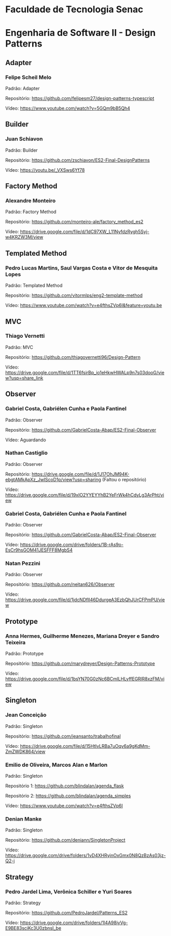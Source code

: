 # Faculdade de Tecnologia Senac 
# Engenharia de Software II - Design Patterns

## Adapter

### Felipe Scheil Melo

Padrão: Adapter

Repositório: https://github.com/felipesm27/design-patterns-typescript

Vídeo: https://www.youtube.com/watch?v=5GQm9bB5Qh4


## Builder

### Juan Schiavon

Padrão: Builder

Repositório: https://github.com/zschiavon/ES2-Final-DesignPatterns

Vídeo: https://youtu.be/_VXSws6Yf78


## Factory Method

### Alexandre Monteiro

Padrão: Factory Method

Repositório: https://github.com/monteiro-ale/factory_method_es2	

Vídeo: https://drive.google.com/file/d/1dC97XW_L11NyfdzRygh5Syj-w4KRZW3M/view


## Templated Method

### Pedro Lucas Martins, Saul Vargas Costa e Vitor de Mesquita Lopes

Padrão: Templated Method

Repositório: https://github.com/vitormlps/eng2-template-method

Vídeo: https://www.youtube.com/watch?v=e4fthsZVp6I&feature=youtu.be


## MVC

### Thiago Vernetti

Padrão: MVC

Repositório: https://github.com/thiagovernetti96/Design-Pattern

Vídeo: https://drive.google.com/file/d/1TT6fsirBp_io1eHkwHWALp9n7s03dooG/view?usp=share_link	

## Observer

### Gabriel Costa, Gabriélen Cunha e Paola Fantinel

Padrão: Observer

Repositório: https://github.com/GabrielCosta-Abap/ES2-Final-Observer

Vídeo: Aguardando

### Nathan Castiglio

Padrão: Observer

Repositório: https://drive.google.com/file/d/1J17OhJM94K-ebgtAMkApXz_JwIScoD1p/view?usp=sharing	 (Faltou o repositório)

Vídeo: https://drive.google.com/file/d/19xIO2YYEYYhB2YeFrWk4hCdyLg3ArPht/view

### Gabriel Costa, Gabriélen Cunha e Paola Fantinel

Padrão: Observer

Repositório: https://github.com/GabrielCosta-Abap/ES2-Final-Observer

Vídeo: https://drive.google.com/drive/folders/1B-rAs9o-EsCr9hsGOM41JESFFF8MgbS4

### Natan Pezzini

Padrão: Observer

Repositório: https://github.com/neitan626/Observer	

Vídeo: https://drive.google.com/file/d/1jdcNDflI46DdurgeA3EzbQhJUrCFPmPU/view


## Prototype

### Anna Hermes, Guilherme Menezes, Mariana Dreyer e Sandro Teixeira

Padrão: Prototype

Repositório: https://github.com/marydreyer/Design-Patterns-Prototype

Vídeo: https://drive.google.com/file/d/1bsYN70G0zNc6BCmILHLyffEGRlR8xzFM/view


## Singleton

### Jean Conceição

Padrão: Singleton

Repositório: https://github.com/jeansanto/trabalhofinal

Vídeo: https://drive.google.com/file/d/15HtIvLRBa7uOqv6a9gKdMm-ZmZWDK864/view

### Emilio de Oliveira, Marcos Alan e Marlon

Padrão: Singleton

Repositório 1: https://github.com/blindalan/agenda_flask

Repositório 2: https://github.com/blindalan/agenda_simples

Vídeo: https://www.youtube.com/watch?v=e4fthsZVp6I


### Denian Manke

Padrão: Singleton

Repositório: https://github.com/deniann/SingletonProject	

Vídeo: https://drive.google.com/drive/folders/1vD4XHRyjnOxGmx0N8QzBzAs03jz-Q2-j


## Strategy

### Pedro Jardel Lima, Verônica Schiller e Yuri Soares

Padrão: Strategy

Repositório: https://github.com/PedroJardel/Patterns_ES2	

Vídeo: https://drive.google.com/drive/folders/1l4A98iyVg-E9BE83sciKc3U0zbnsI_be






